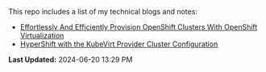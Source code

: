 This repo includes a list of my technical blogs and notes:
* [Effortlessly And Efficiently Provision OpenShift Clusters With OpenShift Virtualization](https://github.com/gqlo/blogs/blob/main/hosted-control-plane-with-the-kubevirt-provider.md)
* [HyperShift with the KubeVirt Provider Cluster Configuration](https://github.com/gqlo/blogs/blob/main/hypershift-kubevirt-cluster-config.md)


**Last Updated:** 2024-06-20 13:29 PM
